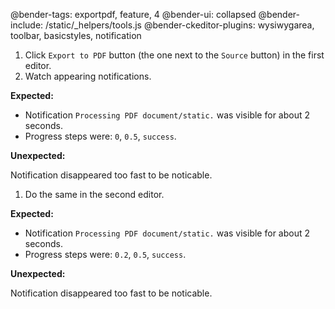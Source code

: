 @bender-tags: exportpdf, feature, 4
@bender-ui: collapsed
@bender-include: /static/_helpers/tools.js
@bender-ckeditor-plugins: wysiwygarea, toolbar, basicstyles, notification

1. Click `Export to PDF` button (the one next to the `Source` button) in the first editor.
1. Watch appearing notifications.

  **Expected:**

  * Notification `Processing PDF document/static.` was visible for about 2 seconds.
  * Progress steps were: `0`, `0.5`, `success`.

  **Unexpected:**

  Notification disappeared too fast to be noticable.

1. Do the same in the second editor.

  **Expected:**

  * Notification `Processing PDF document/static.` was visible for about 2 seconds.
  * Progress steps were: `0.2`, `0.5`, `success`.

  **Unexpected:**

  Notification disappeared too fast to be noticable.
